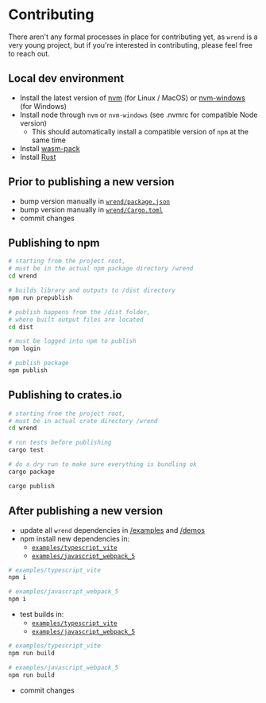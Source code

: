 # Contributing

There aren't any formal processes in place for contributing yet, as `wrend` is a very young project, but if you're interested in contributing, please feel free to reach out.

## Local dev environment

- Install the latest version of [nvm](https://github.com/nvm-sh/nvm) (for Linux / MacOS) or [nvm-windows](https://github.com/coreybutler/nvm-windows) (for Windows)
- Install node through `nvm` or `nvm-windows` (see .nvmrc for compatible Node version)
  - This should automatically install a compatible version of `npm` at the same time
- Install [wasm-pack](https://rustwasm.github.io/wasm-pack/installer/)
- Install [Rust](https://www.rust-lang.org/tools/install)

## Prior to publishing a new version

- bump version manually in [`wrend/package.json`](wrend/package.json)
- bump version manually in [`wrend/Cargo.toml`](wrend/Cargo.toml)
- commit changes

## Publishing to npm

```bash
# starting from the project root,
# must be in the actual npm package directory /wrend
cd wrend

# builds library and outputs to /dist directory
npm run prepublish

# publish happens from the /dist folder, 
# where built output files are located
cd dist

# must be logged into npm to publish
npm login

# publish package
npm publish
```

## Publishing to crates.io

```bash
# starting from the project root,
# must be in actual crate directory /wrend
cd wrend

# run tests before publishing
cargo test

# do a dry run to make sure everything is bundling ok
cargo package

cargo publish
```

## After publishing a new version

- update all `wrend` dependencies in [/examples](examples) and [/demos](demos)
- npm install new dependencies in:
  - [`examples/typescript_vite`](examples/typescript_vite)
  - [`examples/javascript_webpack_5`](examples/javascript_webpack_5)

```sh
# examples/typescript_vite
npm i
```

```sh
# examples/javascript_webpack_5
npm i
```

- test builds in:
  - [`examples/typescript_vite`](examples/typescript_vite)
  - [`examples/javascript_webpack_5`](examples/javascript_webpack_5)

```sh
# examples/typescript_vite
npm run build
```

```sh
# examples/javascript_webpack_5
npm run build
```

- commit changes
